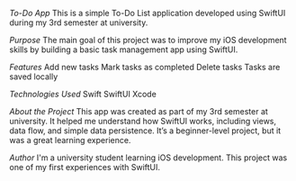 *To-Do App*
This is a simple To-Do List application developed using SwiftUI during my 3rd semester at university.

*Purpose*
The main goal of this project was to improve my iOS development skills by building a basic task management app using SwiftUI.

*Features*
Add new tasks
Mark tasks as completed
Delete tasks
Tasks are saved locally

*Technologies Used*
Swift
SwiftUI
Xcode

*About the Project*
This app was created as part of my 3rd semester at university. It helped me understand how SwiftUI works, including views, data flow, and simple data persistence. It’s a beginner-level project, but it was a great learning experience.

*Author*
I'm a university student learning iOS development. This project was one of my first experiences with SwiftUI.
